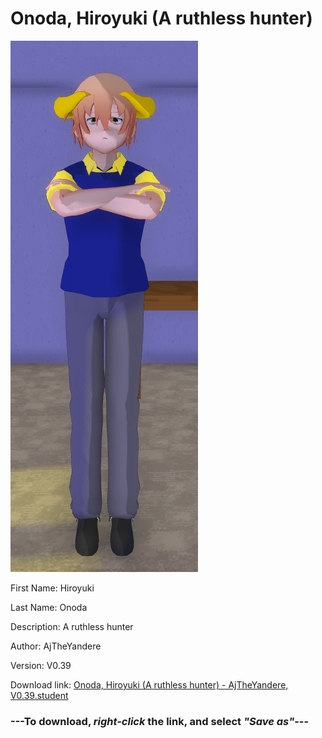 # Onoda, Hiroyuki (A ruthless hunter)

<img src = "https://raw.githubusercontent.com/Arbiter1223/Daigaku-Gurashi-Custom-Students/master/Students/Files/Onoda%2C%20Hiroyuki%20(A%20ruthless%20hunter).png">

First Name: Hiroyuki

Last Name: Onoda

Description: A ruthless hunter

Author: AjTheYandere

Version: V0.39

Download link: <a href="https://raw.githubusercontent.com/Arbiter1223/Daigaku-Gurashi-Custom-Students/master/Students/Files/Onoda%2C%20Hiroyuki%20(A%20ruthless%20hunter)%20-%20AjTheYandere%2C%20V0.39.student">Onoda, Hiroyuki (A ruthless hunter) - AjTheYandere, V0.39.student</a>

### ---**To download, _right-click_ the link, and select _"Save as"_**---
